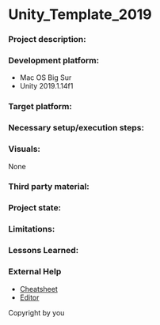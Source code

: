 # Unity_Template_2019
### Project description:


### Development platform:
+ Mac OS Big Sur
+ Unity 2019.1.14f1

### Target platform:

### Necessary setup/execution steps:

### Visuals:
None

### Third party material:

### Project state:

### Limitations:

### Lessons Learned:

### External Help
+ [Cheatsheet](https://github.com/adam-p/markdown-here/wiki/Markdown-Cheatsheet)
+ [Editor](https://jbt.github.io/markdown-editor/)

Copyright by you
